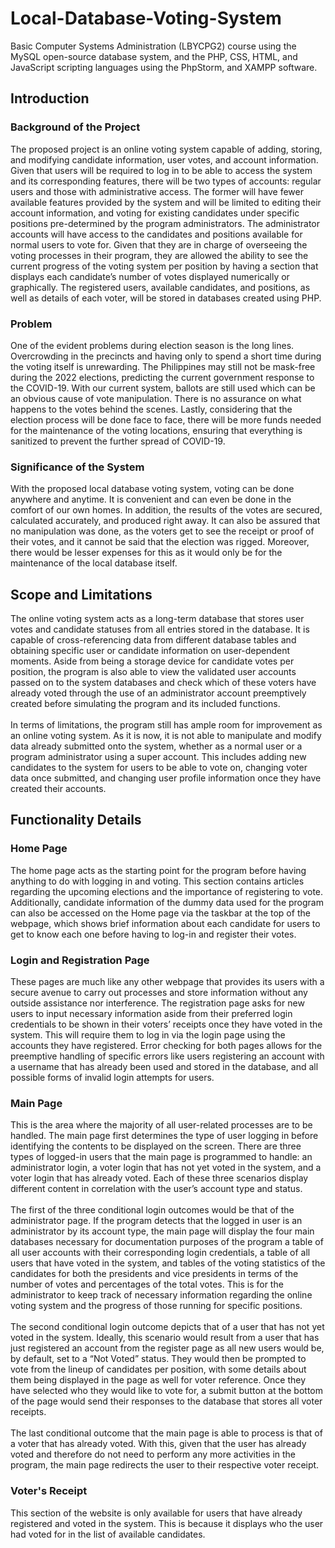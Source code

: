# Local-Database-Voting-System
Basic Computer Systems Administration (LBYCPG2) course using the MySQL open-source database system, and the PHP, CSS, HTML, and JavaScript scripting languages using the PhpStorm, and XAMPP software. 

## Introduction

### Background of the Project
The proposed project is an online voting system capable of adding, storing, and modifying candidate
information, user votes, and account information. Given that users will be required to log in to be able to
access the system and its corresponding features, there will be two types of accounts: regular users and those
with administrative access. The former will have fewer available features provided by the system and will be
limited to editing their account information, and voting for existing candidates under specific positions
pre-determined by the program administrators. The administrator accounts will have access to the candidates
and positions available for normal users to vote for. Given that they are in charge of overseeing the voting
processes in their program, they are allowed the ability to see the current progress of the voting system per
position by having a section that displays each candidate’s number of votes displayed numerically or
graphically. The registered users, available candidates, and positions, as well as details of each voter, will be
stored in databases created using PHP.

### Problem
One of the evident problems during election season is the long lines. Overcrowding in the precincts
and having only to spend a short time during the voting itself is unrewarding. The Philippines may still not be
mask-free during the 2022 elections, predicting the current government response to the COVID-19. With our
current system, ballots are still used which can be an obvious cause of vote manipulation. There is no
assurance on what happens to the votes behind the scenes. Lastly, considering that the election process will be
done face to face, there will be more funds needed for the maintenance of the voting locations, ensuring that
everything is sanitized to prevent the further spread of COVID-19.

### Significance of the System
With the proposed local database voting system, voting can be done anywhere and anytime. It is
convenient and can even be done in the comfort of our own homes. In addition, the results of the votes are
secured, calculated accurately, and produced right away. It can also be assured that no manipulation was done,
as the voters get to see the receipt or proof of their votes, and it cannot be said that the election was rigged.
Moreover, there would be lesser expenses for this as it would only be for the maintenance of the local
database itself.

## Scope and Limitations
The online voting system acts as a long-term database that stores user votes and candidate statuses
from all entries stored in the database. It is capable of cross-referencing data from different database tables
and obtaining specific user or candidate information on user-dependent moments. Aside from being a storage
device for candidate votes per position, the program is also able to view the validated user accounts passed on
to the system databases and check which of these voters have already voted through the use of an
administrator account preemptively created before simulating the program and its included functions.<br/><br/>
In terms of limitations, the program still has ample room for improvement as an online voting
system. As it is now, it is not able to manipulate and modify data already submitted onto the system, whether
as a normal user or a program administrator using a super account. This includes adding new candidates to
the system for users to be able to vote on, changing voter data once submitted, and changing user profile
information once they have created their accounts.

## Functionality Details

### Home Page
The home page acts as the starting point for the program before having anything to do with logging
in and voting. This section contains articles regarding the upcoming elections and the importance of
registering to vote. Additionally, candidate information of the dummy data used for the program can also be
accessed on the Home page via the taskbar at the top of the webpage, which shows brief information about
each candidate for users to get to know each one before having to log-in and register their votes.

### Login and Registration Page
These pages are much like any other webpage that provides its users with a secure avenue to carry
out processes and store information without any outside assistance nor interference. The registration page
asks for new users to input necessary information aside from their preferred login credentials to be shown in
their voters’ receipts once they have voted in the system. This will require them to log in via the login page
using the accounts they have registered. Error checking for both pages allows for the preemptive handling of
specific errors like users registering an account with a username that has already been used and stored in the
database, and all possible forms of invalid login attempts for users.

### Main Page
This is the area where the majority of all user-related processes are to be handled. The main page first
determines the type of user logging in before identifying the contents to be displayed on the screen. There are
three types of logged-in users that the main page is programmed to handle: an administrator login, a voter
login that has not yet voted in the system, and a voter login that has already voted. Each of these three
scenarios display different content in correlation with the user’s account type and status. <br/><br/>
The first of the three conditional login outcomes would be that of the administrator page. If the
program detects that the logged in user is an administrator by its account type, the main page will display the
four main databases necessary for documentation purposes of the program a table of all user accounts with
their corresponding login credentials, a table of all users that have voted in the system, and tables of the
voting statistics of the candidates for both the presidents and vice presidents in terms of the number of votes
and percentages of the total votes. This is for the administrator to keep track of necessary information
regarding the online voting system and the progress of those running for specific positions.<br/><br/>
The second conditional login outcome depicts that of a user that has not yet voted in the system.
Ideally, this scenario would result from a user that has just registered an account from the register page as all
new users would be, by default, set to a “Not Voted” status. They would then be prompted to vote from the
lineup of candidates per position, with some details about them being displayed in the page as well for voter
reference. Once they have selected who they would like to vote for, a submit button at the bottom of the page
would send their responses to the database that stores all voter receipts.<br/><br/>
The last conditional outcome that the main page is able to process is that of a voter that has already
voted. With this, given that the user has already voted and therefore do not need to perform any more
activities in the program, the main page redirects the user to their respective voter receipt.

### Voter's Receipt
This section of the website is only available for users that have already registered and voted in the system.
This is because it displays who the user had voted for in the list of available candidates.
